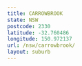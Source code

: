 ```yaml
---
title: CARROWBROOK
state: NSW
postcode: 2330
latitude: -32.760486
longitude: 150.972137
url: /nsw/carrowbrook/
layout: suburb
---
```

